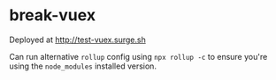 # break-vuex

Deployed at http://test-vuex.surge.sh

Can run alternative `rollup` config using `npx rollup -c` to ensure you're using the `node_modules` installed version.